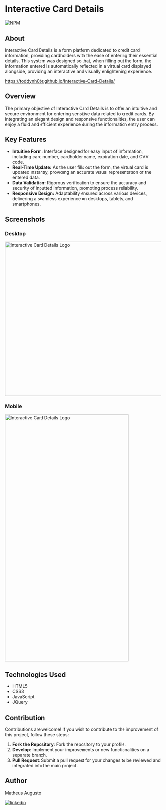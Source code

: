 
# Interactive Card Details
[![NPM](https://img.shields.io/npm/l/react)](https://github.com/MUHGYVT/Interactive-Card-Details/blob/main/LICENSE) 

## About

Interactive Card Details is a form platform dedicated to credit card information, providing cardholders with the ease of entering their essential details. This system was designed so that, when filling out the form, the information entered is automatically reflected in a virtual card displayed alongside, providing an interactive and visually enlightening experience.

https://toddynh0br.github.io/Interactive-Card-Details/

## Overview

The primary objective of Interactive Card Details is to offer an intuitive and secure environment for entering sensitive data related to credit cards. By integrating an elegant design and responsive functionalities, the user can enjoy a fluid and efficient experience during the information entry process.

## Key Features

- **Intuitive Form:** Interface designed for easy input of information, including card number, cardholder name, expiration date, and CVV code.
- **Real-Time Update:** As the user fills out the form, the virtual card is updated instantly, providing an accurate visual representation of the entered data.
- **Data Validation:** Rigorous verification to ensure the accuracy and security of inputted information, promoting process reliability.
- **Responsive Design:** Adaptability ensured across various devices, delivering a seamless experience on desktops, tablets, and smartphones.

## Screenshots

### Desktop
<img src="https://github.com/MUHGYVT/Assets/blob/main/dInteractive.png" alt="Interactive Card Details Logo" width="1700" height="500">

### Mobile
<img src="https://github.com/MUHGYVT/Assets/blob/main/mInteractive.jpg" alt="Interactive Card Details Logo" width="400" height="800">

## Technologies Used
- HTML5
- CSS3
- JavaScript
- JQuery
  
## Contribution

Contributions are welcome! If you wish to contribute to the improvement of this project, follow these steps:

1. **Fork the Repository**: Fork the repository to your profile.
2. **Develop**: Implement your improvements or new functionalities on a separate branch.
3. **Pull Request**: Submit a pull request for your changes to be reviewed and integrated into the main project.

## Author

Matheus Augusto




[![linkedin](https://img.shields.io/badge/linkedin-0A66C2?style=for-the-badge&logo=linkedin&logoColor=white)](https://www.linkedin.com/in/matheus-augusto-a950672a1/)


